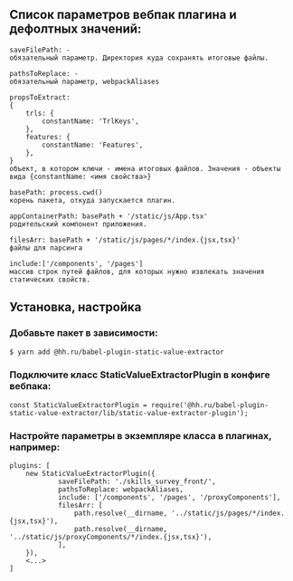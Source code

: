 ## Список параметров вебпак плагина и дефолтных значений:
```
saveFilePath: - 
обязательный параметр. Директория куда сохранять итоговые файлы.

pathsToReplace: - 
обязательный параметр, webpackAliases

propsToExtract: 
{
    trls: {
        constantName: 'TrlKeys',
    },
    features: {
        constantName: 'Features',
    },
}
объект, в котором ключи - имена итоговых файлов. Значения - объекты вида {constantName: <имя свойства>}

basePath: process.cwd()
корень пакета, откуда запускается плагин.
 
appContainerPath: basePath + '/static/js/App.tsx'
родительский компонент приложения.

filesArr: basePath + '/static/js/pages/*/index.{jsx,tsx}'
файлы для парсинга

include:['/components', '/pages']
массив строк путей файлов, для которых нужно извлекать значения статических свойств.
```

## Установка, настройка

### Добавьте пакет в зависимости:

```sh
$ yarn add @hh.ru/babel-plugin-static-value-extractor
```

### Подключите класс StaticValueExtractorPlugin в конфиге вебпака:

```
const StaticValueExtractorPlugin = require('@hh.ru/babel-plugin-static-value-extractor/lib/static-value-extractor-plugin');
```

### Настройте параметры в экземпляре класса в плагинах, например:

```
plugins: [
    new StaticValueExtractorPlugin({
            saveFilePath: './skills_survey_front/',
            pathsToReplace: webpackAliases,
            include: ['/components', '/pages', '/proxyComponents'],
            filesArr: [
                path.resolve(__dirname, '../static/js/pages/*/index.{jsx,tsx}'),
                path.resolve(__dirname, '../static/js/proxyComponents/*/index.{jsx,tsx}'),
            ],
    }),
    <...>
]
```
